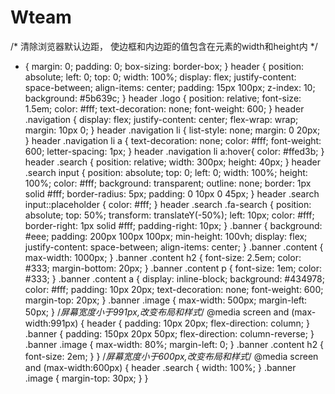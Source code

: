 # Wteam
/* 清除浏览器默认边距，
使边框和内边距的值包含在元素的width和height内 */
* {
    margin: 0;
    padding: 0;
    box-sizing: border-box;
}
header {
    position: absolute;
    left: 0;
    top: 0;
    width: 100%;
    display: flex;
    justify-content: space-between;
    align-items: center;
    padding: 15px 100px;
    z-index: 10;
    background: #5b639c;
}
header .logo {
    position: relative;
    font-size: 1.5em;
    color: #fff;
    text-decoration: none;
    font-weight: 600;
}
header .navigation {
    display: flex;
    justify-content: center;
    flex-wrap: wrap;
    margin: 10px 0;
}
header .navigation li {
    list-style: none;
    margin: 0 20px;
}
header .navigation li a {
    text-decoration: none;
    color: #fff;
    font-weight: 600;
    letter-spacing: 1px;
}
header .navigation li a:hover{
    color: #ffed3b;
}
header .search {
    position: relative;
    width: 300px;
    height: 40px;
}
header .search input {
    position: absolute;
    top: 0;
    left: 0;
    width: 100%;
    height: 100%;
    color: #fff;
    background: transparent;
    outline: none;
    border: 1px solid #fff;
    border-radius: 5px;
    padding: 0 10px 0 45px;
}
header .search input::placeholder {
    color: #fff;
}
header .search .fa-search {
    position: absolute;
    top: 50%;
    transform: translateY(-50%);
    left: 10px;
    color: #fff;
    border-right: 1px solid #fff;
    padding-right: 10px;
}
.banner {
    background: #eee;
    padding: 200px 100px 100px;
    min-height: 100vh;
    display: flex;
    justify-content: space-between;
    align-items: center;
}
.banner .content {
    max-width: 1000px;
}
.banner .content h2 {
    font-size: 2.5em;
    color: #333;
    margin-bottom: 20px;
}
.banner .content p {
    font-size: 1em;
    color: #333;
}
.banner .content a {
    display: inline-block;
    background: #434978;
    color: #fff;
    padding: 10px 20px;
    text-decoration: none;
    font-weight: 600;
    margin-top: 20px;
}
.banner .image {
    max-width: 500px;
    margin-left: 50px;
}
/*屏幕宽度小于991px,改变布局和样式*/
@media screen and (max-width:991px) {
    header {
        padding: 10px 20px;
        flex-direction: column;
    }
    .banner {
        padding: 150px 20px 50px;
        flex-direction: column-reverse;
    }
    .banner .image {
        max-width: 80%;
        margin-left: 0;
    }
    .banner .content h2 {
        font-size: 2em;
    }
}
/*屏幕宽度小于600px,改变布局和样式*/
@media screen and (max-width:600px) {
    header .search {
        width: 100%;
    }
    .banner .image {
        margin-top: 30px;
    }
}
